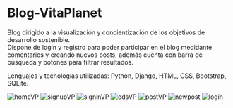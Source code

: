 # Blog-VitaPlanet
Blog dirigido a la visualización y concientización de los objetivos de desarrollo sostenible.
<br />
Dispone de login y registro para poder participar en el blog medidante comentarios y creando nuevos posts, además cuenta con barra de búsqueda y botones para filtrar resultados.

Lenguajes y tecnologías utilizadas: 
Python, Django, HTML, CSS, Bootstrap, SQLite.

![homeVP](https://user-images.githubusercontent.com/94813118/162215213-70dd42d6-0a23-4db1-ae0b-dbeabc2e8596.png)
![signupVP](https://user-images.githubusercontent.com/94813118/162215261-74b5798f-803f-41b9-81cb-df94de122a9b.png)
![signinVP](https://user-images.githubusercontent.com/94813118/162215295-1fab6f7d-3671-4742-a73e-a70060314c68.png)
![odsVP](https://user-images.githubusercontent.com/94813118/162215341-827d8a6a-b005-4eea-9ef7-89c67c54c057.png)
![postVP](https://user-images.githubusercontent.com/94813118/162215348-ddb97ced-16b4-47b9-bd75-f1bbc76fb40d.png)
![newpost](https://user-images.githubusercontent.com/94813118/162215372-241ef574-dede-4840-93fe-883fd918e189.png)
![login](https://user-images.githubusercontent.com/94813118/162215401-7a323201-d614-493f-b27b-1627a66bd35b.png)
